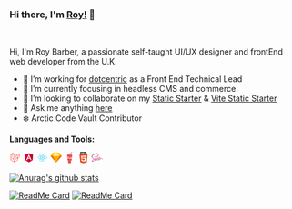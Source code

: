 ### Hi there, I'm [Roy!](https://roybarber.com) 👋

<br />

Hi, I'm Roy Barber, a passionate self-taught UI/UX designer and frontEnd web developer from the U.K.

- 🔭 I’m working for  [dotcentric](https://dotcentric.co.uk) as a Front End Technical Lead
- 🌱 I’m currently focusing in headless CMS and commerce.
- 👯 I’m looking to collaborate on my [Static Starter](https://github.com/roybarber/static-starter) & [Vite Static Starter](https://github.com/roybarber/vite-static-starter)
- 💬 Ask me anything [here](https://github.com/roybarber/roybarber/issues)
- ❄️ Arctic Code Vault Contributor

**Languages and Tools:**  

<code><img height="20" src="https://raw.githubusercontent.com/github/explore/80688e429a7d4ef2fca1e82350fe8e3517d3494d/topics/laravel/laravel.png"></code>
<code><img height="20" src="https://raw.githubusercontent.com/github/explore/80688e429a7d4ef2fca1e82350fe8e3517d3494d/topics/angular/angular.png"></code>
<code><img height="20" src="https://raw.githubusercontent.com/github/explore/80688e429a7d4ef2fca1e82350fe8e3517d3494d/topics/react-native/react-native.png"></code>
<code><img height="20" src="https://raw.githubusercontent.com/github/explore/a5995564b5ff71c41da080abc49f1ba4132127c1/topics/sketch/sketch.png"></code>
<code><img height="20" src="https://raw.githubusercontent.com/github/explore/80688e429a7d4ef2fca1e82350fe8e3517d3494d/topics/gulp/gulp.png"></code>
<code><img height="20" src="https://raw.githubusercontent.com/github/explore/80688e429a7d4ef2fca1e82350fe8e3517d3494d/topics/html/html.png"></code>
<code><img height="20" src="https://raw.githubusercontent.com/github/explore/80688e429a7d4ef2fca1e82350fe8e3517d3494d/topics/sass/sass.png"></code>


[![Anurag's github stats](https://github-readme-stats.vercel.app/api?username=roybarber&show_icons=true)](https://github.com/anuraghazra/github-readme-stats)


[![ReadMe Card](https://github-readme-stats.vercel.app/api/pin/?username=roybarber&repo=static-starter)](https://github.com/roybarber/static-starter)
[![ReadMe Card](https://github-readme-stats.vercel.app/api/pin/?username=roybarber&repo=vite-static-starter)](https://github.com/roybarber/vite-static-starter)
